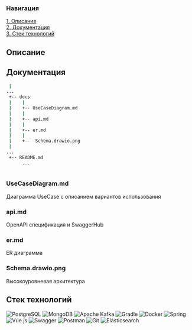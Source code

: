 ### Навигация
[1. Описание](#description)  
[2. Документация](#docs)  
[3. Стек технологий](#techstack)  


<a name="description"/>

## Описание



<a name="docs"/>

## Документация

```bash
 |
...
 +-- docs
 |    |
 |    +-- UseCaseDiagram.md 
 |    |
 |    +-- api.md
 |    |
 |    +-- er.md
 |    |
 |    +--  Schema.drawio.png
 |
...    
 +-- README.md
      ...
        
```
### UseCaseDiagram.md 
Диаграмма UseCase с описанием вариантов использования
### api.md 
OpenAPI спецификация и SwaggerHub
### er.md 
ER диаграмма
### Schema.drawio.png
Высокоуровневая архитектура

<a name="techstack"/>

## Стек технологий

![PostgreSQL](https://img.shields.io/badge/PostgreSQL-steelblue?style=for-the-badge&logo=postgresql&logoColor=white)
![MongoDB](https://img.shields.io/badge/MongoDB-white?style=for-the-badge&logo=mongodb&logoColor=green)
![Apache Kafka](https://img.shields.io/badge/Apache_Kafka-white?style=for-the-badge&logo=apachekafka&logoColor=black)
![Gradle](https://img.shields.io/badge/Gradle-white?style=for-the-badge&logo=gradle&logoColor=midnightblue)
![Docker](https://img.shields.io/badge/Docker-darkblue?style=for-the-badge&logo=docker&logoColor=white)
![Spring](https://img.shields.io/badge/Spring-white?style=for-the-badge&logo=spring&logoColor=green)
![Vue.js](https://img.shields.io/badge/Vue.js-grey?style=for-the-badge&logo=vuedotjs&logoColor=teal)
![Swagger](https://img.shields.io/badge/Swagger-greenyellow?style=for-the-badge&logo=swagger&logoColor=black)
![Postman](https://img.shields.io/badge/Postman-tomato?style=for-the-badge&logo=postman&logoColor=white)
![Git](https://img.shields.io/badge/Git-white?style=for-the-badge&logo=git&logoColor=red)
![Elasticsearch](https://img.shields.io/badge/Elasticsearch-white?style=for-the-badge&logo=elasticsearch&logoColor=yellow)
